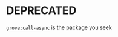 # DEPRECATED
[`grove:call-async`](https://github.com/grovelabs/meteor-call-async) is the package you seek

